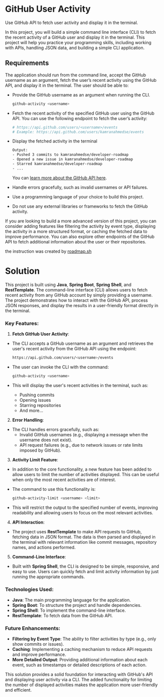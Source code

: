 # GitHub User Activity

Use GitHub API to fetch user activity and display it in the terminal.

In this project, you will build a simple command line interface (CLI) to fetch the recent activity of a GitHub user and display it in the terminal. This project will help you practice your programming skills, including working with APIs, handling JSON data, and building a simple CLI application.

## Requirements

The application should run from the command line, accept the GitHub username as an argument, fetch the user’s recent activity using the GitHub API, and display it in the terminal. The user should be able to:

- Provide the GitHub username as an argument when running the CLI.

  ```bash
  github-activity <username>
  ```
- Fetch the recent activity of the specified GitHub user using the GitHub API. You can use the following endpoint to fetch the user’s activity:

  ```bash
  # https://api.github.com/users/<username>/events
  # Example: https://api.github.com/users/kamranahmedse/events
  ```

- Display the fetched activity in the terminal
  ```bash
  Output:
  - Pushed 3 commits to kamranahmedse/developer-roadmap
  - Opened a new issue in kamranahmedse/developer-roadmap
  - Starred kamranahmedse/developer-roadmap
  - ...
  ```
  You can [learn more about the GitHub API here](https://docs.github.com/en/rest/activity/events?apiVersion=2022-11-28).
- Handle errors gracefully, such as invalid usernames or API failures.
- Use a programming language of your choice to build this project. 
- Do not use any external libraries or frameworks to fetch the GitHub activity.

If you are looking to build a more advanced version of this project, you can consider adding features like filtering the activity by event type, displaying the activity in a more structured format, or caching the fetched data to improve performance. You can also explore other endpoints of the GitHub API to fetch additional information about the user or their repositories.

the instruction was created by [roadmap.sh](https://roadmap.sh/projects/github-user-activity)

# Solution

This project is built using **Java**, **Spring Boot**, **Spring Shell**, and **RestTemplate**. The command-line interface (CLI) allows users to fetch recent activity from any GitHub account by simply providing a username. The project demonstrates how to interact with the GitHub API, process JSON responses, and display the results in a user-friendly format directly in the terminal.

### Key Features:

1. **Fetch GitHub User Activity**:
  - The CLI accepts a GitHub username as an argument and retrieves the user's recent activity from the GitHub API using the endpoint:

    ```bash
    https://api.github.com/users/<username>/events
    ```

  - The user can invoke the CLI with the command:

    ```bash
    github-activity <username>
    ```

  - This will display the user's recent activities in the terminal, such as:
    - Pushing commits
    - Opening issues
    - Starring repositories
    - And more...

2. **Error Handling**:
  - The CLI handles errors gracefully, such as:
    - Invalid GitHub usernames (e.g., displaying a message when the username does not exist).
    - API request failures (e.g., due to network issues or rate limits imposed by GitHub).

3. **Activity Limit Feature**:
  - In addition to the core functionality, a new feature has been added to allow users to limit the number of activities displayed. This can be useful when only the most recent activities are of interest.
  - The command to use this functionality is:

    ```bash
    github-activity-limit <username> <limit>
    ```

  - This will restrict the output to the specified number of events, improving readability and allowing users to focus on the most relevant activities.

4. **API Interaction**:
  - The project uses **RestTemplate** to make API requests to GitHub, fetching data in JSON format. The data is then parsed and displayed in the terminal with relevant information like commit messages, repository names, and actions performed.

5. **Command-Line Interface**:
  - Built with **Spring Shell**, the CLI is designed to be simple, responsive, and easy to use. Users can quickly fetch and limit activity information by just running the appropriate commands.

### Technologies Used:

- **Java**: The main programming language for the application.
- **Spring Boot**: To structure the project and handle dependencies.
- **Spring Shell**: To implement the command-line interface.
- **RestTemplate**: To fetch data from the GitHub API.

### Future Enhancements:

- **Filtering by Event Type**: The ability to filter activities by type (e.g., only show commits or issues).
- **Caching**: Implementing a caching mechanism to reduce API requests and improve performance.
- **More Detailed Output**: Providing additional information about each event, such as timestamps or detailed descriptions of each action.

This solution provides a solid foundation for interacting with GitHub's API and displaying user activity via a CLI. The added functionality for limiting the number of displayed activities makes the application more user-friendly and efficient.


